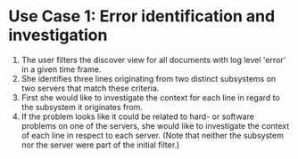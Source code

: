 # Use Case 1: Error identification and investigation

1. The user filters the discover view for all documents with log level 'error' 
   in a given time frame.
2. She identifies three lines originating from two distinct subsystems on two 
   servers that match these criteria.
3. First she would like to investigate the context for each line in regard to 
   the subsystem it originates from.
4. If the problem looks like it could be related to hard- or software problems 
   on one of the servers, she would like to investigate the context of each 
   line in respect to each server. (Note that neither the subsystem nor the 
   server were part of the initial filter.)
